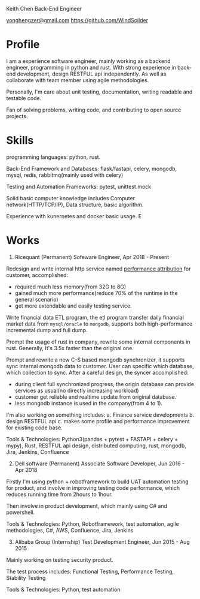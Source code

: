 Keith Chen
Back-End Engineer

yonghengzer@gmail.com
https://github.com/WindSoilder

# Profile
I am a experience software engineer, mainly working as a backend engineer, programming in python and rust.  With strong experience in back-end development, design RESTFUL api independently.  As well as collaborate with team member using agile methodologies.

Personally, I'm care about unit testing, documentation, writing readable and testable code.

Fan of solving problems, writing code, and contributing to open source projects.

# Skills
programming languages: python, rust.

Back-End Framework and Databases: flask/fastapi, celery, mongodb, mysql, redis, rabbitmq(mainly used with celery)

Testing and Automation Frameworks: pytest, unittest.mock

Solid basic computer knowledge includes Computer network(HTTP/TCP/IP), Data structure, basic algorithm.

Experience with kunernetes and docker basic usage.
E
# Works
1. Ricequant (Permanent)
Sofeware Engineer, Apr 2018 - Present

Redesign and write internal http service named [performance attribution](https://en.wikipedia.org/wiki/Performance_attribution) for customer, accomplished:
- required much less memory(from 32G to 8G)
- gained much more performance(reduce 70% of the runtime in the general scenario)
- get more extendable and easily testing service.

Write financial data ETL program, the etl program transfer daily financial market data from `mysql/oracle` to `mongodb`, supports both high-performance incremental dump and full dump.

Prompt the usage of rust in company, rewrite some internal components in rust.  Generally, It's 3.5x faster than the original one.

Prompt and rewrite a new C-S based mongodb synchronizer, it supports sync internal mongodb data to customer.  User can specific which database, which collection to sync.
After a careful design, the syncer accomplished:
- during client full synchronized progress, the origin database can provide services as usual(no directly increasing workload)
- customer get reliable and realtime update from original database.
- less mongodb instance is used in the company(from 4 to 1).

I'm also working on something includes:
a. Finance service developments
b. design RESTFUL api
c. makes some profile and performance improvement for existing code base.

Tools & Technologies: Python3(pandas + pytest + FASTAPI + celery + mypy), Rust, RESTFUL api design, distributed computing, rust, mongodb, Jira, Jenkins, Confluence

2. Dell software (Permanent)
Associate Software Developer, Jun 2016 - Apr 2018

Firstly I'm using python + robotframework to build UAT automation testing for product, and involve in improving testing code performance, which reduces running time from 2hours to 1hour.

Then involve in product development, which mainly using C# and powershell.

Tools & Technologies:
Python, Robotframework, test automation, agile methodologies, C#, AWS, Confluence, Jira, Jenkins

3. Alibaba Group (Internship)
Test Development Engineer, Jun 2015 - Aug 2015

Mainly working on testing security product.

The test process includes: Functional Testing, Performance Testing, Stability Testing

Tools & Technologies:
Python, test automation
